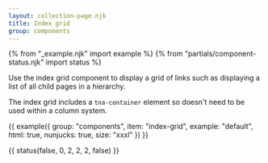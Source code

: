 ```yaml
---
layout: collection-page.njk
title: Index grid
group: components
---
```


{% from "_example.njk" import example %}
{% from "partials/component-status.njk" import status %}

Use the index grid component to display a grid of links such as displaying a list of all child pages in a hierarchy.

The index grid includes a `tna-container` element so doesn't need to be used within a column system.

{{ example({ group: "components", item: "index-grid", example: "default", html: true, nunjucks: true, size: "xxxl" }) }}

{{ status(false, 0, 2, 2, 2, false) }}
